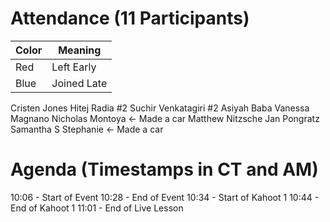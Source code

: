 # Attendance (11 Participants)
| Color | Meaning     |
| ----- | ----------- |
| Red   | Left Early  |
| Blue  | Joined Late |

Cristen Jones
Hitej Radia #2
Suchir Venkatagiri #2
Asiyah Baba
Vanessa Magnano
Nicholas Montoya $\longleftarrow$ Made a car
Matthew Nitzsche
Jan Pongratz
Samantha S
Stephanie $\longleftarrow$ Made a car

# Agenda (Timestamps in CT and AM)
10:06 - Start of Event
10:28 - End of Event
10:34 - Start of Kahoot 1
10:44 - End of Kahoot 1
11:01 - End of Live Lesson